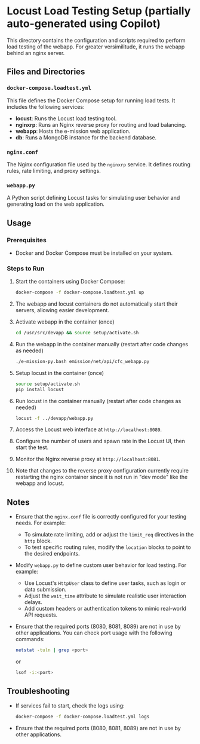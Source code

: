 # Locust Load Testing Setup (partially auto-generated using Copilot)

This directory contains the configuration and scripts required to perform load testing of the webapp. For greater versimilitude, it runs the webapp behind an nginx server.

## Files and Directories

### `docker-compose.loadtest.yml`
This file defines the Docker Compose setup for running load tests. It includes the following services:

- **locust**: Runs the Locust load testing tool.
- **nginxrp**: Runs an Nginx reverse proxy for routing and load balancing.
- **webapp**: Hosts the e-mission web application.
- **db**: Runs a MongoDB instance for the backend database.

### `nginx.conf`
The Nginx configuration file used by the `nginxrp` service. It defines routing rules, rate limiting, and proxy settings.

### `webapp.py`
A Python script defining Locust tasks for simulating user behavior and generating load on the web application.

## Usage

### Prerequisites
- Docker and Docker Compose must be installed on your system.

### Steps to Run
1. Start the containers using Docker Compose:
   ```bash
   docker-compose -f docker-compose.loadtest.yml up
   ```

2. The webapp and locust containers do not automatically start their servers, allowing easier development.

3. Activate webapp in the container (once)
   ```bash
   cd /usr/src/devapp && source setup/activate.sh
   ```

3. Run the webapp in the container manually (restart after code changes as needed)
   ```bash
   ./e-mission-py.bash emission/net/api/cfc_webapp.py
   ```

3. Setup locust in the container (once)
   ```bash
   source setup/activate.sh
   pip install locust
   ```

3. Run locust in the container manually (restart after code changes as needed)
   ```bash
   locust -f ../devapp/webapp.py
   ```

2. Access the Locust web interface at `http://localhost:8089`.

3. Configure the number of users and spawn rate in the Locust UI, then start the test.

4. Monitor the Nginx reverse proxy at `http://localhost:8081`.

5. Note that changes to the reverse proxy configuration currently require restarting the nginx container since it is not run in "dev mode" like the webapp and locust.

## Notes
- Ensure that the `nginx.conf` file is correctly configured for your testing needs. For example:
  - To simulate rate limiting, add or adjust the `limit_req` directives in the `http` block.
  - To test specific routing rules, modify the `location` blocks to point to the desired endpoints.

- Modify `webapp.py` to define custom user behavior for load testing. For example:
  - Use Locust's `HttpUser` class to define user tasks, such as login or data submission.
  - Adjust the `wait_time` attribute to simulate realistic user interaction delays.
  - Add custom headers or authentication tokens to mimic real-world API requests.
- Ensure that the required ports (8080, 8081, 8089) are not in use by other applications. You can check port usage with the following commands:
  ```bash
  netstat -tuln | grep <port>
  ```
  or
  ```bash
  lsof -i:<port>
  ```
## Troubleshooting
- If services fail to start, check the logs using:
  ```bash
  docker-compose -f docker-compose.loadtest.yml logs
  ```
- Ensure that the required ports (8080, 8081, 8089) are not in use by other applications.